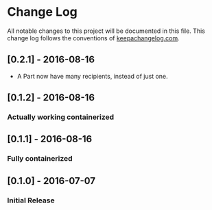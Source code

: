 # Change Log
All notable changes to this project will be documented in this file. This change log follows the conventions of [keepachangelog.com](http://keepachangelog.com/).

## [0.2.1] - 2016-08-16
  - A Part now have many recipients, instead of just one.

## [0.1.2] - 2016-08-16
### Actually working containerized

## [0.1.1] - 2016-08-16
### Fully containerized

## [0.1.0] - 2016-07-07
### Initial Release
